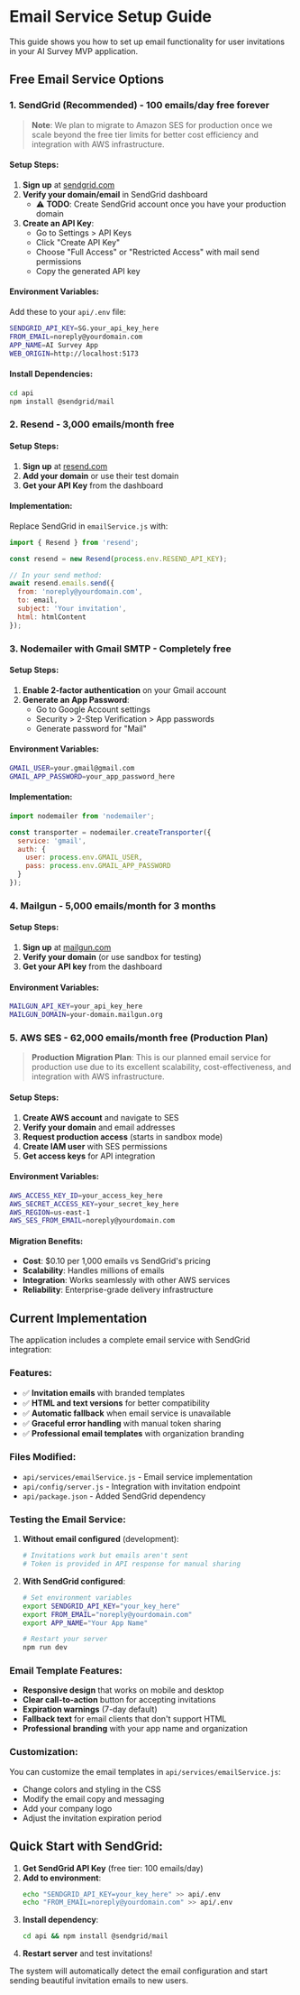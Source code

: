# Email Service Setup Guide

This guide shows you how to set up email functionality for user invitations in your AI Survey MVP application.

## Free Email Service Options

### 1. SendGrid (Recommended) - 100 emails/day free forever

> **Note**: We plan to migrate to Amazon SES for production once we scale beyond the free tier limits for better cost efficiency and integration with AWS infrastructure.

#### Setup Steps:
1. **Sign up** at [sendgrid.com](https://sendgrid.com)
2. **Verify your domain/email** in SendGrid dashboard
   - ⚠️ **TODO**: Create SendGrid account once you have your production domain
3. **Create an API Key**:
   - Go to Settings > API Keys
   - Click "Create API Key"
   - Choose "Full Access" or "Restricted Access" with mail send permissions
   - Copy the generated API key

#### Environment Variables:
Add these to your `api/.env` file:
```bash
SENDGRID_API_KEY=SG.your_api_key_here
FROM_EMAIL=noreply@yourdomain.com
APP_NAME=AI Survey App
WEB_ORIGIN=http://localhost:5173
```

#### Install Dependencies:
```bash
cd api
npm install @sendgrid/mail
```

### 2. Resend - 3,000 emails/month free

#### Setup Steps:
1. **Sign up** at [resend.com](https://resend.com)
2. **Add your domain** or use their test domain
3. **Get your API Key** from the dashboard

#### Implementation:
Replace SendGrid in `emailService.js` with:
```javascript
import { Resend } from 'resend';

const resend = new Resend(process.env.RESEND_API_KEY);

// In your send method:
await resend.emails.send({
  from: 'noreply@yourdomain.com',
  to: email,
  subject: 'Your invitation',
  html: htmlContent
});
```

### 3. Nodemailer with Gmail SMTP - Completely free

#### Setup Steps:
1. **Enable 2-factor authentication** on your Gmail account
2. **Generate an App Password**:
   - Go to Google Account settings
   - Security > 2-Step Verification > App passwords
   - Generate password for "Mail"

#### Environment Variables:
```bash
GMAIL_USER=your.gmail@gmail.com
GMAIL_APP_PASSWORD=your_app_password_here
```

#### Implementation:
```javascript
import nodemailer from 'nodemailer';

const transporter = nodemailer.createTransporter({
  service: 'gmail',
  auth: {
    user: process.env.GMAIL_USER,
    pass: process.env.GMAIL_APP_PASSWORD
  }
});
```

### 4. Mailgun - 5,000 emails/month for 3 months

#### Setup Steps:
1. **Sign up** at [mailgun.com](https://mailgun.com)
2. **Verify your domain** (or use sandbox for testing)
3. **Get your API key** from the dashboard

#### Environment Variables:
```bash
MAILGUN_API_KEY=your_api_key_here
MAILGUN_DOMAIN=your-domain.mailgun.org
```

### 5. AWS SES - 62,000 emails/month free (Production Plan)

> **Production Migration Plan**: This is our planned email service for production use due to its excellent scalability, cost-effectiveness, and integration with AWS infrastructure.

#### Setup Steps:
1. **Create AWS account** and navigate to SES
2. **Verify your domain** and email addresses
3. **Request production access** (starts in sandbox mode)
4. **Create IAM user** with SES permissions
5. **Get access keys** for API integration

#### Environment Variables:
```bash
AWS_ACCESS_KEY_ID=your_access_key_here
AWS_SECRET_ACCESS_KEY=your_secret_key_here
AWS_REGION=us-east-1
AWS_SES_FROM_EMAIL=noreply@yourdomain.com
```

#### Migration Benefits:
- **Cost**: $0.10 per 1,000 emails vs SendGrid's pricing
- **Scalability**: Handles millions of emails
- **Integration**: Works seamlessly with other AWS services
- **Reliability**: Enterprise-grade delivery infrastructure

## Current Implementation

The application includes a complete email service with SendGrid integration:

### Features:
- ✅ **Invitation emails** with branded templates
- ✅ **HTML and text versions** for better compatibility
- ✅ **Automatic fallback** when email service is unavailable
- ✅ **Graceful error handling** with manual token sharing
- ✅ **Professional email templates** with organization branding

### Files Modified:
- `api/services/emailService.js` - Email service implementation
- `api/config/server.js` - Integration with invitation endpoint
- `api/package.json` - Added SendGrid dependency

### Testing the Email Service:

1. **Without email configured** (development):
   ```bash
   # Invitations work but emails aren't sent
   # Token is provided in API response for manual sharing
   ```

2. **With SendGrid configured**:
   ```bash
   # Set environment variables
   export SENDGRID_API_KEY="your_key_here"
   export FROM_EMAIL="noreply@yourdomain.com"
   export APP_NAME="Your App Name"
   
   # Restart your server
   npm run dev
   ```

### Email Template Features:
- **Responsive design** that works on mobile and desktop
- **Clear call-to-action** button for accepting invitations
- **Expiration warnings** (7-day default)
- **Fallback text** for email clients that don't support HTML
- **Professional branding** with your app name and organization

### Customization:
You can customize the email templates in `api/services/emailService.js`:
- Change colors and styling in the CSS
- Modify the email copy and messaging
- Add your company logo
- Adjust the invitation expiration period

## Quick Start with SendGrid:

1. **Get SendGrid API Key** (free tier: 100 emails/day)
2. **Add to environment**:
   ```bash
   echo "SENDGRID_API_KEY=your_key_here" >> api/.env
   echo "FROM_EMAIL=noreply@yourdomain.com" >> api/.env
   ```
3. **Install dependency**:
   ```bash
   cd api && npm install @sendgrid/mail
   ```
4. **Restart server** and test invitations!

The system will automatically detect the email configuration and start sending beautiful invitation emails to new users.
